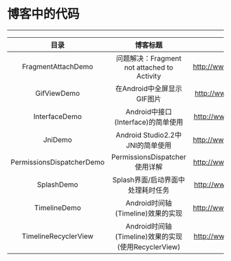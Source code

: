 # 博客中的代码
----

| 目录 | 博客标题 | 博客链接
| :--: | :--: | :--: 
| FragmentAttachDemo |问题解决：Fragment not attached to Activity|http://www.jianshu.com/p/7986206aa9d4
| GifViewDemo |在Android中全屏显示GIF图片|http://www.jianshu.com/p/d08e300b59ff
| InterfaceDemo |Android中接口(Interface)的简单使用|http://www.jianshu.com/p/cccb430a8ba0
| JniDemo |Android Studio2.2中JNI的简单使用|http://www.jianshu.com/p/b6450e1b4e40
| PermissionsDispatcherDemo |PermissionsDispatcher使用详解|http://www.jianshu.com/p/dd5d2e4cb353
| SplashDemo |Splash界面/启动界面中处理耗时任务|http://www.jianshu.com/p/e98ed72f30c0
| TimelineDemo |Android时间轴(Timeline)效果的实现|http://www.jianshu.com/p/e489a0e64246
| TimelineRecyclerView |Android时间轴(Timeline)效果的实现(使用RecyclerView)|http://www.jianshu.com/p/d03f994b6c44
